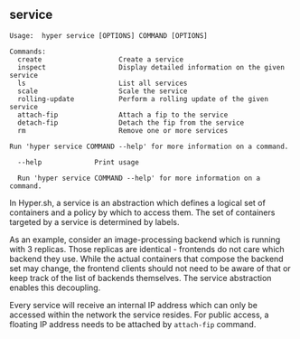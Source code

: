 ## service

    Usage:	hyper service [OPTIONS] COMMAND [OPTIONS]
    
    Commands:
      create                   Create a service
      inspect                  Display detailed information on the given service
      ls                       List all services
      scale                    Scale the service
      rolling-update           Perform a rolling update of the given service
      attach-fip               Attach a fip to the service
      detach-fip               Detach the fip from the service
      rm                       Remove one or more services
    
    Run 'hyper service COMMAND --help' for more information on a command.
    
      --help             Print usage
    
      Run 'hyper service COMMAND --help' for more information on a command.

In Hyper.sh, a service is an abstraction which defines a logical set of containers and a policy by which to access them. The set of containers targeted by a service is determined by labels.

As an example, consider an image-processing backend which is running with 3 replicas. Those replicas are identical - frontends do not care which backend they use. While the actual containers that compose the backend set may change, the frontend clients should not need to be aware of that or keep track of the list of backends themselves. The service abstraction enables this decoupling.

Every service will receive an internal IP address which can only be accessed within the network the service resides. For public access, a floating IP address needs to be attached by `attach-fip` command.
